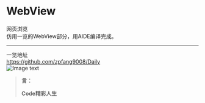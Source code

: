 # WebView
网页浏览<br>
仿用一览的WebView部分，用AIDE编译完成。<br>
* * *
一览地址<br>
https://github.com/zpfang9008/Daily<br>
![Image text](https://github.com/YSC168/WebView/浏览器/image/Screenshot.png)
<blockquote>
<p><b>言：</b></p>
<p><b>Code精彩人生</b></p>
</blockquote>
